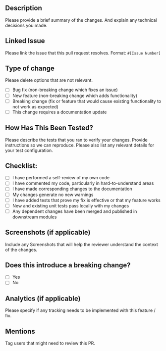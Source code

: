 ## Description
Please provide a brief summary of the changes. And explain any technical decisions you made.

## Linked Issue
Please link the issue that this pull request resolves. Format: `#[Issue Number]`

## Type of change
Please delete options that are not relevant.
- [ ] Bug fix (non-breaking change which fixes an issue)
- [ ] New feature (non-breaking change which adds functionality)
- [ ] Breaking change (fix or feature that would cause existing functionality to not work as expected)
- [ ] This change requires a documentation update

## How Has This Been Tested?
Please describe the tests that you ran to verify your changes. Provide instructions so we can reproduce. Please also list any relevant details for your test configuration.

## Checklist:
- [ ] I have performed a self-review of my own code
- [ ] I have commented my code, particularly in hard-to-understand areas
- [ ] I have made corresponding changes to the documentation
- [ ] My changes generate no new warnings
- [ ] I have added tests that prove my fix is effective or that my feature works
- [ ] New and existing unit tests pass locally with my changes
- [ ] Any dependent changes have been merged and published in downstream modules

## Screenshots (if applicable)
Include any Screenshots that will help the reviewer understand the context of the changes.

## Does this introduce a breaking change?
- [ ] Yes
- [ ] No

## Analytics (if applicable)
Please specify if any tracking needs to be implemented with this feature / fix.

## Mentions
Tag users that might need to review this PR.

